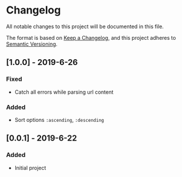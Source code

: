 # Changelog
All notable changes to this project will be documented in this file.

The format is based on [Keep a Changelog](https://keepachangelog.com/en/1.0.0/),
and this project adheres to [Semantic Versioning](https://semver.org/spec/v2.0.0.html).

## [1.0.0] - 2019-6-26
### Fixed
- Catch all errors while parsing url content

### Added
- Sort options `:ascending`, `:descending`

## [0.0.1] - 2019-6-22
### Added
- Initial project
